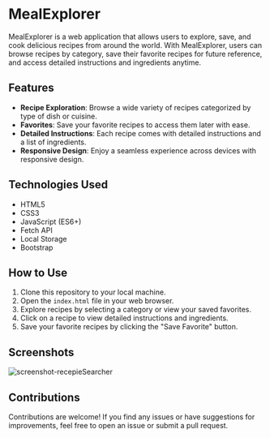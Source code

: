 # MealExplorer

MealExplorer is a web application that allows users to explore, save, and cook delicious recipes from around the world. With MealExplorer, users can browse recipes by category, save their favorite recipes for future reference, and access detailed instructions and ingredients anytime.

## Features

- **Recipe Exploration**: Browse a wide variety of recipes categorized by type of dish or cuisine.
- **Favorites**: Save your favorite recipes to access them later with ease.
- **Detailed Instructions**: Each recipe comes with detailed instructions and a list of ingredients.
- **Responsive Design**: Enjoy a seamless experience across devices with responsive design.

## Technologies Used

- HTML5
- CSS3
- JavaScript (ES6+)
- Fetch API
- Local Storage
- Bootstrap

## How to Use

1. Clone this repository to your local machine.
2. Open the `index.html` file in your web browser.
3. Explore recipes by selecting a category or view your saved favorites.
4. Click on a recipe to view detailed instructions and ingredients.
5. Save your favorite recipes by clicking the "Save Favorite" button.

## Screenshots

![screenshot-recepieSearcher](https://github.com/Alejo-de-la-Arena/RecipeFavoritesApp/assets/133049539/72f9e02a-fde1-426b-a096-811a524193b6)

## Contributions

Contributions are welcome! If you find any issues or have suggestions for improvements, feel free to open an issue or submit a pull request.

